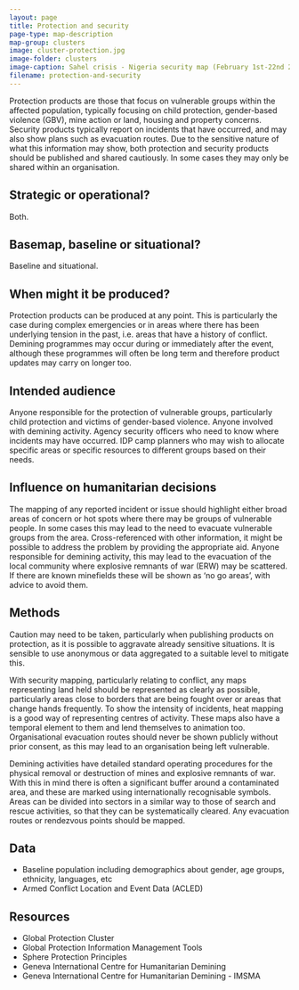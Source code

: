 ```yaml
---
layout: page
title: Protection and security
page-type: map-description
map-group: clusters
image: cluster-protection.jpg
image-folder: clusters
image-caption: Sahel crisis - Nigeria security map (February 1st-22nd 2012)
filename: protection-and-security
---
```

Protection products are those that focus on vulnerable groups within the affected population, typically focusing on child protection, gender-based violence \(GBV\), mine action or land, housing and property concerns. Security products typically report on incidents that have occurred, and may also show plans such as evacuation routes. Due to the sensitive nature of what this information may show, both protection and security products should be published and shared cautiously. In some cases they may only be shared within an organisation.

## Strategic or operational?

Both.

## Basemap, baseline or situational?

Baseline and situational.

## When might it be produced?

Protection products can be produced at any point. This is particularly the case during complex emergencies or in areas where there has been underlying tension in the past, i.e. areas that have a history of conflict. Demining programmes may occur during or immediately after the event, although these programmes will often be long term and therefore product updates may carry on longer too.

## Intended audience

Anyone responsible for the protection of vulnerable groups, particularly child protection and victims of gender-based violence. Anyone involved with demining activity. Agency security officers who need to know where incidents may have occurred. IDP camp planners who may wish to allocate specific areas or specific resources to different groups based on their needs.

## Influence on humanitarian decisions

The mapping of any reported incident or issue should highlight either broad areas of concern or hot spots where there may be groups of vulnerable people. In some cases this may lead to the need to evacuate vulnerable groups from the area. Cross-referenced with other information, it might be possible to address the problem by providing the appropriate aid. Anyone responsible for demining activity, this may lead to the evacuation of the local community where explosive remnants of war \(ERW\) may be scattered. If there are known minefields these will be shown as ‘no go areas’, with advice to avoid them.

## Methods

Caution may need to be taken, particularly when publishing products on protection, as it is possible to aggravate already sensitive situations. It is sensible to use anonymous or data aggregated to a suitable level to mitigate this.

With security mapping, particularly relating to conflict, any maps representing land held should be represented as clearly as possible, particularly areas close to borders that are being fought over or areas that change hands frequently. To show the intensity of incidents, heat mapping is a good way of representing centres of activity. These maps also have a temporal element to them and lend themselves to animation too. Organisational evacuation routes should never be shown publicly without prior consent, as this may lead to an organisation being left vulnerable.

Demining activities have detailed standard operating procedures for the physical removal or destruction of mines and explosive remnants of war. With this in mind there is often a significant buffer around a contaminated area, and these are marked using internationally recognisable symbols. Areas can be divided into sectors in a similar way to those of search and rescue activities, so that they can be systematically cleared. Any evacuation routes or rendezvous points should be mapped.

## Data

* Baseline population including demographics about gender, age groups, ethnicity, languages, etc
* Armed Conflict Location and Event Data \(ACLED\)

## Resources

* Global Protection Cluster
* Global Protection Information Management Tools
* Sphere Protection Principles
* Geneva International Centre for Humanitarian Demining
* Geneva International Centre for Humanitarian Demining - IMSMA

